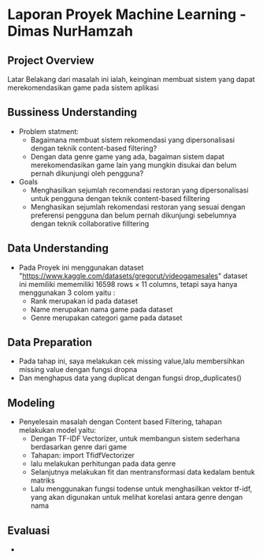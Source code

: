 # Laporan Proyek Machine Learning - Dimas NurHamzah
## Project Overview
Latar Belakang dari masalah ini ialah, keinginan membuat sistem yang dapat merekomendasikan game pada sistem aplikasi 
## Bussiness Understanding
* Problem statment: 
  * Bagaimana membuat sistem rekomendasi yang dipersonalisasi dengan teknik content-based filtering?
  * Dengan data genre game yang ada, bagaiman sistem dapat merekomendasikan game lain yang mungkin disukai dan belum pernah dikunjungi oleh pengguna?
* Goals
  * Menghasilkan sejumlah recomendasi restoran yang dipersonalisasi untuk pengguna dengan teknik content-based filltering
  * Menghasikan sejumlah rekomendasi restoran yang sesuai dengan preferensi pengguna dan belum pernah dikunjungi sebelumnya dengan teknik collaborative filltering
## Data Understanding 
* Pada Proyek ini menggunakan dataset "https://www.kaggle.com/datasets/gregorut/videogamesales" dataset ini memiliki mememiliki 16598 rows × 11 columns, tetapi saya hanya menggunakan 3 colom yaitu : 
   * Rank merupakan id pada dataset
   * Name merupakan nama game pada dataset
   * Genre merupakan categori game pada dataset
## Data Preparation
* Pada tahap ini, saya melakukan cek missing value,lalu membersihkan missing value dengan fungsi dropna
* Dan menghapus data yang duplicat dengan fungsi drop_duplicates()
## Modeling 
* Penyelesain masalah dengan Content based Filtering, tahapan melakukan model yaitu: 
  * Dengan TF-IDF Vectorizer, untuk membangun sistem sederhana berdasarkan genre dari game
  * Tahapan: import TfidfVectorizer
  * lalu melakukan perhitungan pada data genre
  * Selanjutnya melakukan fit dan mentransformasi data kedalam bentuk matriks 
  * Lalu menggunakan fungsi todense untuk menghasilkan vektor tf-idf, yang akan digunakan untuk melihat korelasi antara genre dengan nama
## Evaluasi
 * 
